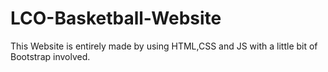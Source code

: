# LCO-Basketball-Website
This Website is entirely made by using HTML,CSS and JS with a little bit of Bootstrap involved.
